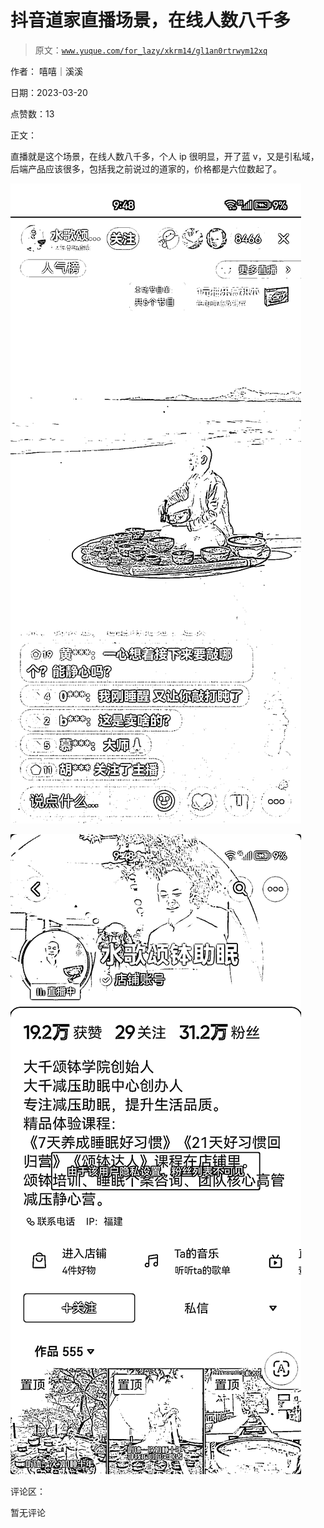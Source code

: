 # 抖音道家直播场景，在线人数八千多

> 原文：[`www.yuque.com/for_lazy/xkrm14/gl1an0rtrwym12xq`](https://www.yuque.com/for_lazy/xkrm14/gl1an0rtrwym12xq)

作者： 嘻嘻｜溪溪

日期：2023-03-20

点赞数：13

正文：

直播就是这个场景，在线人数八千多，个人 ip 很明显，开了蓝 v，又是引私域，后端产品应该很多，包括我之前说过的道家的，价格都是六位数起了。

![](img/69a0f075fcbb3d881ef17bd378a53cb6.png)  

![](img/60dcdec8156f7333304669a0d196ac00.png)  

评论区：

暂无评论



